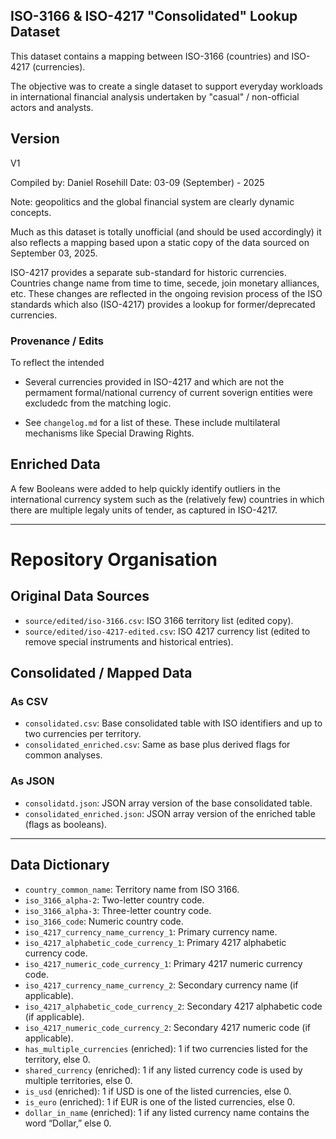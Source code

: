 ## ISO-3166 & ISO-4217 "Consolidated" Lookup Dataset

This dataset contains a mapping between ISO-3166 (countries) and ISO-4217 (currencies).

The objective was to create a single dataset to support everyday workloads in international financial analysis undertaken by "casual" / non-official actors and analysts. 

## Version

V1

Compiled by: Daniel Rosehill
Date: 03-09 (September) - 2025

Note: geopolitics and the global financial system are clearly dynamic concepts. 

Much as this dataset is totally unofficial (and should be used accordingly) it also reflects a mapping based upon a static copy of the data sourced on September 03, 2025. 

ISO-4217 provides a separate sub-standard for historic currencies. Countries change name from time to time, secede, join monetary alliances, etc. These changes are reflected in the ongoing revision process of the ISO standards which also (ISO-4217) provides a lookup for former/deprecated currencies. 

### Provenance / Edits

To reflect the intended 

- Several currencies provided in ISO-4217 and which are not the permament formal/national currency of current soverign entities were excludedc from the matching logic. 

- See `changelog.md` for a list of these. These include multilateral mechanisms like Special Drawing Rights. 

## Enriched Data

A few Booleans were added to help quickly identify outliers in the international currency system such as the (relatively few) countries in which there are multiple legaly units of tender, as captured in ISO-4217.

---

# Repository Organisation 

## Original Data Sources

- `source/edited/iso-3166.csv`: ISO 3166 territory list (edited copy).
- `source/edited/iso-4217-edited.csv`: ISO 4217 currency list (edited to remove special instruments and historical entries).

## Consolidated / Mapped Data

### As CSV

- `consolidated.csv`: Base consolidated table with ISO identifiers and up to two currencies per territory.
- `consolidated_enriched.csv`: Same as base plus derived flags for common analyses.

### As JSON

- `consolidatd.json`: JSON array version of the base consolidated table.
- `consolidated_enriched.json`: JSON array version of the enriched table (flags as booleans).

---

## Data Dictionary

- `country_common_name`: Territory name from ISO 3166.
- `iso_3166_alpha-2`: Two-letter country code.
- `iso_3166_alpha-3`: Three-letter country code.
- `iso_3166_code`: Numeric country code.
- `iso_4217_currency_name_currency_1`: Primary currency name.
- `iso_4217_alphabetic_code_currency_1`: Primary 4217 alphabetic currency code.
- `iso_4217_numeric_code_currency_1`: Primary 4217 numeric currency code.
- `iso_4217_currency_name_currency_2`: Secondary currency name (if applicable).
- `iso_4217_alphabetic_code_currency_2`: Secondary 4217 alphabetic code (if applicable).
- `iso_4217_numeric_code_currency_2`: Secondary 4217 numeric code (if applicable).
- `has_multiple_currencies` (enriched): 1 if two currencies listed for the territory, else 0.
- `shared_currency` (enriched): 1 if any listed currency code is used by multiple territories, else 0.
- `is_usd` (enriched): 1 if USD is one of the listed currencies, else 0.
- `is_euro` (enriched): 1 if EUR is one of the listed currencies, else 0.
- `dollar_in_name` (enriched): 1 if any listed currency name contains the word “Dollar,” else 0.
